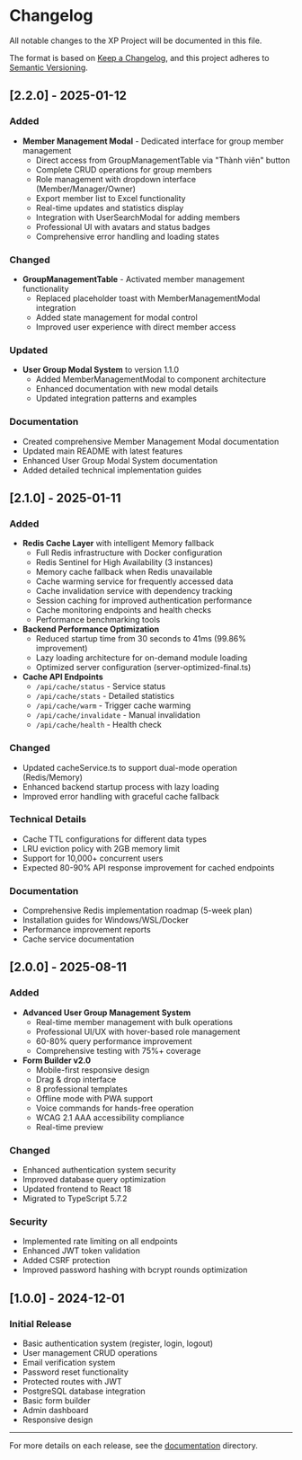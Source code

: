 # Changelog

All notable changes to the XP Project will be documented in this file.

The format is based on [Keep a Changelog](https://keepachangelog.com/en/1.0.0/),
and this project adheres to [Semantic Versioning](https://semver.org/spec/v2.0.0.html).

## [2.2.0] - 2025-01-12

### Added
- **Member Management Modal** - Dedicated interface for group member management
  - Direct access from GroupManagementTable via "Thành viên" button
  - Complete CRUD operations for group members
  - Role management with dropdown interface (Member/Manager/Owner)
  - Export member list to Excel functionality
  - Real-time updates and statistics display
  - Integration with UserSearchModal for adding members
  - Professional UI with avatars and status badges
  - Comprehensive error handling and loading states

### Changed
- **GroupManagementTable** - Activated member management functionality
  - Replaced placeholder toast with MemberManagementModal integration
  - Added state management for modal control
  - Improved user experience with direct member access

### Updated
- **User Group Modal System** to version 1.1.0
  - Added MemberManagementModal to component architecture
  - Enhanced documentation with new modal details
  - Updated integration patterns and examples

### Documentation
- Created comprehensive Member Management Modal documentation
- Updated main README with latest features
- Enhanced User Group Modal System documentation
- Added detailed technical implementation guides

## [2.1.0] - 2025-01-11

### Added
- **Redis Cache Layer** with intelligent Memory fallback
  - Full Redis infrastructure with Docker configuration
  - Redis Sentinel for High Availability (3 instances)
  - Memory cache fallback when Redis unavailable
  - Cache warming service for frequently accessed data
  - Cache invalidation service with dependency tracking
  - Session caching for improved authentication performance
  - Cache monitoring endpoints and health checks
  - Performance benchmarking tools
- **Backend Performance Optimization**
  - Reduced startup time from 30 seconds to 41ms (99.86% improvement)
  - Lazy loading architecture for on-demand module loading
  - Optimized server configuration (server-optimized-final.ts)
- **Cache API Endpoints**
  - `/api/cache/status` - Service status
  - `/api/cache/stats` - Detailed statistics
  - `/api/cache/warm` - Trigger cache warming
  - `/api/cache/invalidate` - Manual invalidation
  - `/api/cache/health` - Health check

### Changed
- Updated cacheService.ts to support dual-mode operation (Redis/Memory)
- Enhanced backend startup process with lazy loading
- Improved error handling with graceful cache fallback

### Technical Details
- Cache TTL configurations for different data types
- LRU eviction policy with 2GB memory limit
- Support for 10,000+ concurrent users
- Expected 80-90% API response improvement for cached endpoints

### Documentation
- Comprehensive Redis implementation roadmap (5-week plan)
- Installation guides for Windows/WSL/Docker
- Performance improvement reports
- Cache service documentation

## [2.0.0] - 2025-08-11

### Added
- **Advanced User Group Management System**
  - Real-time member management with bulk operations
  - Professional UI/UX with hover-based role management
  - 60-80% query performance improvement
  - Comprehensive testing with 75%+ coverage
- **Form Builder v2.0**
  - Mobile-first responsive design
  - Drag & drop interface
  - 8 professional templates
  - Offline mode with PWA support
  - Voice commands for hands-free operation
  - WCAG 2.1 AAA accessibility compliance
  - Real-time preview

### Changed
- Enhanced authentication system security
- Improved database query optimization
- Updated frontend to React 18
- Migrated to TypeScript 5.7.2

### Security
- Implemented rate limiting on all endpoints
- Enhanced JWT token validation
- Added CSRF protection
- Improved password hashing with bcrypt rounds optimization

## [1.0.0] - 2024-12-01

### Initial Release
- Basic authentication system (register, login, logout)
- User management CRUD operations
- Email verification system
- Password reset functionality
- Protected routes with JWT
- PostgreSQL database integration
- Basic form builder
- Admin dashboard
- Responsive design

---

For more details on each release, see the [documentation](./docs/) directory.